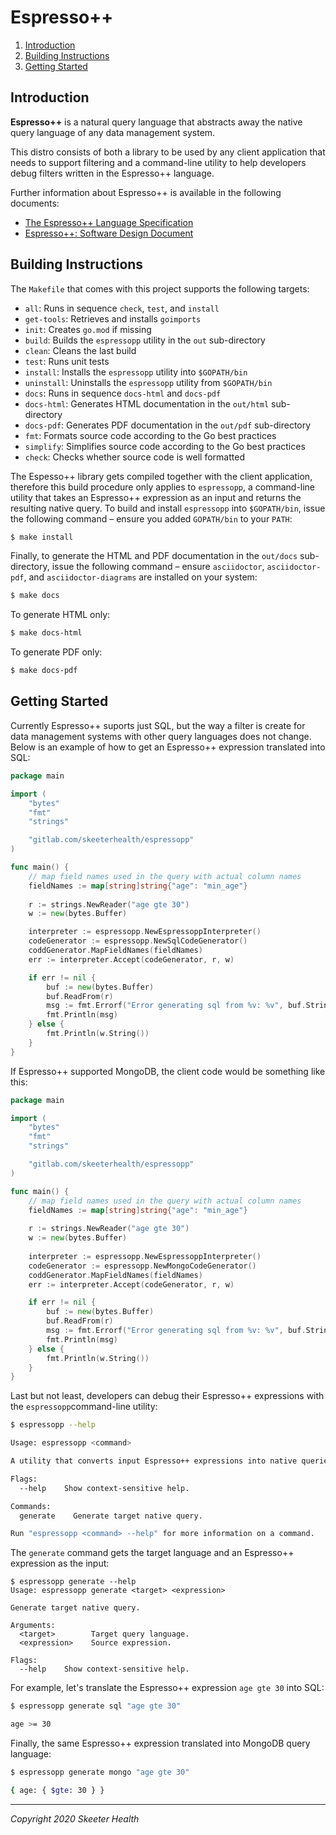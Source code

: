 # Espresso++

<!-- TOC -->
1. [Introduction](#introduction)
2. [Building Instructions](#building-instructions)
3. [Getting Started](#getting-started)
<!-- /TOC -->

<a id="markdown-introduction" name="introduction"></a>
## Introduction

**Espresso++** is a natural query language that abstracts away the native query language
of any data management system.

This distro consists of both a library to be used by any client application that
needs to support filtering and a command-line utility to help developers debug
filters written in the Espresso++ language.

Further information about Espresso++ is available in the following documents:
* [The Espresso++ Language Specification](docs/espressopp-spec.adoc)
* [Espresso++: Software Design Document](docs/espressopp-sdd.adoc)

<a id="markdown-building-instructions" name="building-instructions"></a>
## Building Instructions

The `Makefile` that comes with this project supports the following targets:

* `all`:            Runs in sequence `check`, `test`, and `install`
* `get-tools`:      Retrieves and installs `goimports`
* `init`:           Creates `go.mod` if missing
* `build`:          Builds the `espressopp` utility in the `out` sub-directory
* `clean`:          Cleans the last build
* `test`:           Runs unit tests
* `install`:        Installs the `espressopp` utility into `$GOPATH/bin`
* `uninstall`:      Uninstalls the `espressopp` utility from `$GOPATH/bin`
* `docs`:           Runs in sequence `docs-html` and `docs-pdf`
* `docs-html`:      Generates HTML documentation in the `out/html` sub-directory
* `docs-pdf`:       Generates PDF documentation in the `out/pdf` sub-directory
* `fmt`:            Formats source code according to the Go best practices
* `simplify`:       Simplifies source code according to the Go best practices
* `check`:          Checks whether source code is well formatted

The Espesso++ library gets compiled together with the client application, therefore
this build procedure only applies to `espressopp`, a command-line utility that
takes an Espresso++ expression as an input and returns the resulting native query.
To build and install `espressopp` into `$GOPATH/bin`, issue the following command
&ndash; ensure you added `GOPATH/bin` to your `PATH`:

```sh
$ make install
```

Finally, to generate the HTML and PDF documentation in the `out/docs` sub-directory,
issue the following command  &ndash; ensure `asciidoctor`, `asciidoctor-pdf`, and
`asciidoctor-diagrams` are installed on your system:

```sh
$ make docs
```

To generate HTML only:

```sh
$ make docs-html
```

To generate PDF only:

```sh
$ make docs-pdf
```

<a id="markdown-getting-started" name="getting-started"></a>
## Getting Started

Currently Espresso++ suports just SQL, but the way a filter is create for data
management systems with other query languages does not change. Below is an example
of how to get an Espresso++ expression translated into SQL:

```go
package main

import (
	"bytes"
	"fmt"
	"strings"

	"gitlab.com/skeeterhealth/espressopp"
)

func main() {
    // map field names used in the query with actual column names
	fieldNames := map[string]string{"age": "min_age"}
	
	r := strings.NewReader("age gte 30")
	w := new(bytes.Buffer)

	interpreter := espressopp.NewEspressoppInterpreter()
	codeGenerator := espressopp.NewSqlCodeGenerator()
	coddGenerator.MapFieldNames(fieldNames)
	err := interpreter.Accept(codeGenerator, r, w)

	if err != nil {
		buf := new(bytes.Buffer)
		buf.ReadFrom(r)
		msg := fmt.Errorf("Error generating sql from %v: %v", buf.String(), err)
		fmt.Println(msg)
	} else {
		fmt.Println(w.String())
	}
}
```

If Espresso++ supported MongoDB, the client code would be something like this: 

```go
package main

import (
	"bytes"
	"fmt"
	"strings"

	"gitlab.com/skeeterhealth/espressopp"
)

func main() {
    // map field names used in the query with actual column names
	fieldNames := map[string]string{"age": "min_age"}
	
	r := strings.NewReader("age gte 30")
	w := new(bytes.Buffer)
	
	interpreter := espressopp.NewEspressoppInterpreter()
	codeGenerator := espressopp.NewMongoCodeGenerator()
	coddGenerator.MapFieldNames(fieldNames)
	err := interpreter.Accept(codeGenerator, r, w)

	if err != nil {
		buf := new(bytes.Buffer)
		buf.ReadFrom(r)
		msg := fmt.Errorf("Error generating sql from %v: %v", buf.String(), err)
		fmt.Println(msg)
	} else {
		fmt.Println(w.String())
	}
}
```

Last but not least, developers can debug their Espresso++ expressions with the
`espressopp`command-line utility:

```sh
$ espressopp --help

Usage: espressopp <command>

A utility that converts input Espresso++ expressions into native queries.

Flags:
  --help    Show context-sensitive help.

Commands:
  generate    Generate target native query.

Run "espressopp <command> --help" for more information on a command.
```

The `generate` command gets the target language and an Espresso++ expression as
the input:

```
$ espressopp generate --help
Usage: espressopp generate <target> <expression>

Generate target native query.

Arguments:
  <target>        Target query language.
  <expression>    Source expression.

Flags:
  --help    Show context-sensitive help.

```

For example, let's translate the Espresso++ expression `age gte 30` into SQL:

```sh
$ espressopp generate sql "age gte 30"

age >= 30
```

Finally, the same Espresso++ expression translated into MongoDB query language:

 ```sh
$ espressopp generate mongo "age gte 30"

{ age: { $gte: 30 } }
 ```

---

*Copyright 2020 Skeeter Health*
